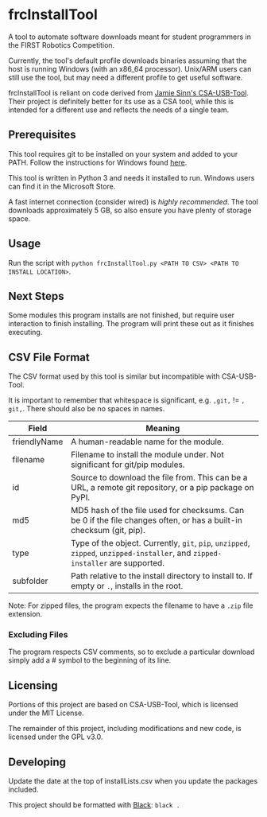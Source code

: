 # frcInstallTool
A tool to automate software downloads meant for student programmers in the FIRST Robotics Competition.

Currently, the tool's default profile downloads binaries assuming that the host is running Windows (with an x86_64 processor). Unix/ARM users can still use the tool, but may need a different profile to get useful software.

frcInstallTool is reliant on code derived from [Jamie Sinn's CSA-USB-Tool](https://github.com/JamieSinn/CSA-USB-Tool). Their project is definitely better for its use as a CSA tool, while this is intended for a different use and reflects the needs of a single team.

## Prerequisites
This tool requires git to be installed on your system and added to your PATH. Follow the instructions for Windows found [here](https://git-scm.com/download/win).

This tool is written in Python 3 and needs it installed to run. Windows users can find it in the Microsoft Store.

A fast internet connection (consider wired) is _highly recommended_. The tool downloads approximately 5 GB, so also ensure you have plenty of storage space.

## Usage
Run the script with `python frcInstallTool.py <PATH TO CSV> <PATH TO INSTALL LOCATION>`.

## Next Steps
Some modules this program installs are not finished, but require user interaction to finish installing. The program will print these out as it finishes executing.

## CSV File Format
The CSV format used by this tool is similar but incompatible with CSA-USB-Tool.

It is important to remember that whitespace is significant, e.g. `,git,` != `, git,`. There should also be no spaces in names.

| Field | Meaning |
| --- | --- |
| friendlyName | A human-readable name for the module. |
| filename | Filename to install the module under. Not significant for git/pip modules. |
| id | Source to download the file from. This can be a URL, a remote git repository, or a pip package on PyPI. |
| md5 | MD5 hash of the file used for checksums. Can be 0 if the file changes often, or has a built-in checksum (git, pip). |
| type | Type of the object. Currently, `git`, `pip`, `unzipped`, `zipped`, `unzipped-installer`, and `zipped-installer` are supported. |
| subfolder | Path relative to the install directory to install to. If empty or `.`, installs in the root. |

Note: For zipped files, the program expects the filename to have a `.zip` file extension.

### Excluding Files
The program respects CSV comments, so to exclude a particular download simply add a \# symbol to the beginning of its line.

## Licensing
Portions of this project are based on CSA-USB-Tool, which is licensed under the MIT License.

The remainder of this project, including modifications and new code, is licensed under the GPL v3.0.

## Developing
Update the date at the top of installLists.csv when you update the packages included.

This project should be formatted with [Black](https://github.com/psf/black): `black .`